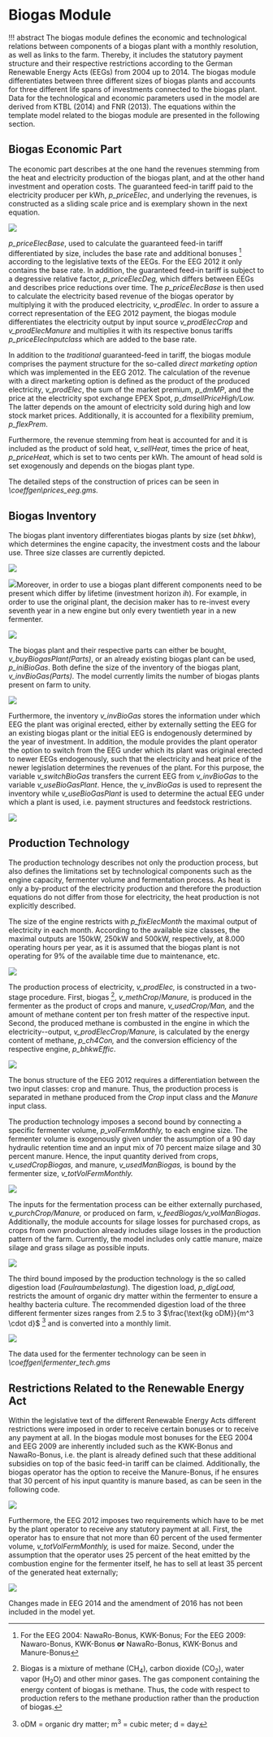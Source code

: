 
# Biogas Module

!!! abstract
    The biogas module defines the economic and technological relations between components of a biogas plant with a monthly resolution, as well as links to the farm. Thereby, it includes the statutory payment structure and their respective restrictions according to the German Renewable Energy Acts (EEGs) from 2004 up to 2014. The biogas module differentiates between three different sizes of biogas plants and accounts for three different life spans of investments connected to the biogas plant. Data for the technological and economic parameters used in the model are derived from KTBL (2014) and FNR (2013). The equations within the template model related to the biogas module are presented in the following section.

## Biogas Economic Part

The economic part describes at the one hand the revenues stemming from
the heat and electricity production of the biogas plant, and at the
other hand investment and operation costs. The guaranteed feed-in tariff
paid to the electricity producer per kWh, *p\_priceElec*, and underlying
the revenues, is constructed as a sliding scale price and is exemplary
shown in the next equation.

![](../media/image159.png)

*p\_priceElecBase*, used to calculate the guaranteed feed-in tariff
differentiated by size, includes the base rate and additional
bonuses [^5] according to the legislative texts of the EEGs. For the EEG
2012 it only contains the base rate. In addition, the guaranteed feed-in
tariff is subject to a degressive relative factor, *p\_priceElecDeg,*
which differs between EEGs and describes price reductions over time. The
*p\_priceElecBase* is then used to calculate the electricity based
revenue of the biogas operator by multiplying it with the produced
electricity, *v\_prodElec*. In order to assure a correct representation
of the EEG 2012 payment, the biogas module differentiates the
electricity output by input source *v\_prodElecCrop* and
*v\_prodElecManure* and multiplies it with its respective bonus tariffs
*p\_priceElecInputclass* which are added to the base rate.

In addition to the *traditional* guaranteed-feed in tariff, the biogas
module comprises the payment structure for the so-called *direct
marketing option* which was implemented in the EEG 2012. The calculation
of the revenue with a direct marketing option is defined as the product
of the produced electricity, *v\_prodElec*, the sum of the market
premium, *p\_dmMP*, and the price at the electricity spot exchange EPEX
Spot, *p\_dmsellPriceHigh/Low.* The latter depends on the amount of
electricity sold during high and low stock market prices. Additionally,
it is accounted for a flexibility premium, *p\_flexPrem*.

Furthermore, the revenue stemming from heat is accounted for and it is
included as the product of sold heat, *v\_sellHeat*, times the price of
heat, *p\_priceHeat*, which is set to two cents per kWh. The amount of
head sold is set exogenously and depends on the biogas plant type.

The detailed steps of the construction of prices can be seen in
*\\coeffgen\\prices\_eeg.gms.*

## Biogas Inventory

The biogas plant inventory differentiates biogas plants by size (set
*bhkw*), which determines the engine capacity, the investment costs and
the labour use. Three size classes are currently depicted.

![](../media/image160.png)

![](../media/image161.png)Moreover, in order to use a biogas plant
different components need to be present which differ by lifetime
(investment horizon *ih*). For example, in order to use the original
plant, the decision maker has to re-invest every seventh year in a new
engine but only every twentieth year in a new fermenter.

![](../media/image162.png)

The biogas plant and their respective parts can either be bought,
*v\_buyBiogasPlant(Parts)*, or an already existing biogas plant can be
used, *p\_iniBioGas*. Both define the size of the inventory of the
biogas plant, *v\_invBioGas(Parts).* The model currently limits the
number of biogas plants present on farm to unity.

![](../media/image163.png)

Furthermore, the inventory *v\_invBioGas* stores the information under
which EEG the plant was original erected, either by externally setting
the EEG for an existing biogas plant or the initial EEG is endogenously
determined by the year of investment. In addition, the module provides
the plant operator the option to switch from the EEG under which its
plant was original erected to newer EEGs endogenously, such that the
electricity and heat price of the newer legislation determines the
revenues of the plant. For this purpose, the variable *v\_switchBioGas*
transfers the current EEG from *v\_invBioGas* to the variable
*v\_useBioGasPlant*. Hence, the *v\_invBioGas* is used to represent the
inventory while *v\_useBioGasPlant* is used to determine the actual EEG
under which a plant is used, i.e. payment structures and feedstock
restrictions.

![](../media/image164.png)

## Production Technology

The production technology describes not only the production process, but
also defines the limitations set by technological components such as the
engine capacity, fermenter volume and fermentation process. As heat is
only a by-product of the electricity production and therefore the
production equations do not differ from those for electricity, the heat
production is not explicitly described.

The size of the engine restricts with *p\_fixElecMonth* the maximal
output of electricity in each month. According to the available size
classes, the maximal outputs are 150kW, 250kW and 500kW, respectively,
at 8.000 operating hours per year, as it is assumed that the biogas
plant is not operating for 9% of the available time due to maintenance,
etc.

![](../media/image165.png)

The production process of electricity, *v\_prodElec,* is constructed in
a two-stage procedure. First, biogas [^6], *v\_methCrop*/*Manure,* is
produced in the fermenter as the product of crops and manure,
*v\_usedCrop/Man,* and the amount of methane content per ton fresh
matter of the respective input. Second, the produced methane is
combusted in the engine in which the electricity--output,
*v\_prodElecCrop/Manure,* is calculated by the energy content of
methane, *p\_ch4Con,* and the conversion efficiency of the respective
engine, *p\_bhkwEffic*.

![](../media/image166.png)

The bonus structure of the EEG 2012 requires a differentiation between
the two input classes: crop and manure. Thus, the production process is
separated in methane produced from the *Crop* input class and the
*Manure* input class.

The production technology imposes a second bound by connecting a
specific fermenter volume, *p\_volFermMonthly,* to each engine size. The
fermenter volume is exogenously given under the assumption of a 90 day
hydraulic retention time and an input mix of 70 percent maize silage and
30 percent manure. Hence, the input quantity derived from crops,
*v\_usedCropBiogas,* and manure, *v\_usedManBiogas,* is bound by the
fermenter size, *v\_totVolFermMonthly.*

![](../media/image167.png)

The inputs for the fermentation process can be either externally
purchased, *v\_purchCrop/Manure,* or produced on farm,
*v\_feedBiogas/v\_volManBiogas*. Additionally, the module accounts for
silage losses for purchased crops, as crops from own production already
includes silage losses in the production pattern of the farm. Currently,
the model includes only cattle manure, maize silage and grass silage as
possible inputs.

![](../media/image168.png)

The third bound imposed by the production technology is the so called
digestion load (*Faulraumbelastung*). The digestion load, *p\_digLoad,*
restricts the amount of organic dry matter within the fermenter to
ensure a healthy bacteria culture. The recommended digestion load of the
three different fermenter sizes ranges from 2.5 to 3
$\frac{\text{kg oDM}}{m^3 \cdot d}$ [^7] and is converted into a monthly
limit.

![](../media/image169.png)

The data used for the fermenter technology can be seen in
*\\coeffgen\\fermenter\_tech.gms*

## Restrictions Related to the Renewable Energy Act

Within the legislative text of the different Renewable Energy Acts
different restrictions were imposed in order to receive certain bonuses
or to receive any payment at all. In the biogas module most bonuses for
the EEG 2004 and EEG 2009 are inherently included such as the KWK-Bonus
and NawaRo-Bonus, i.e. the plant is already defined such that these
additional subsidies on top of the basic feed-in tariff can be claimed.
Additionally, the biogas operator has the option to receive the
Manure-Bonus, if he ensures that 30 percent of his input quantity is
manure based, as can be seen in the following code.

![](../media/image170.png)

Furthermore, the EEG 2012 imposes two requirements which have to be met
by the plant operator to receive any statutory payment at all. First,
the operator has to ensure that not more than 60 percent of the used
fermenter volume, *v\_totVolFermMonthly,* is used for maize. Second,
under the assumption that the operator uses 25 percent of the heat
emitted by the combustion engine for the fermenter itself, he has to
sell at least 35 percent of the generated heat externally;

![](../media/image171.png)

Changes made in EEG 2014 and the amendment of 2016 has not been included
in the model yet.


 [^5]: For the EEG 2004: NawaRo-Bonus, KWK-Bonus; For the EEG 2009:
    Nawaro-Bonus, KWK-Bonus **or** NawaRo-Bonus, KWK-Bonus and
    Manure-Bonus

 [^6]: Biogas is a mixture of methane (CH<sub>4</sub>), carbon dioxide (CO<sub>2</sub>),
    water vapor (H<sub>2</sub>O) and other minor gases. The gas component
    containing the energy content of biogas is methane. Thus, the code
    with respect to production refers to the methane production rather
    than the production of biogas.

 [^7]: oDM = organic dry matter; m<sup>3</sup> = cubic meter; d = day
